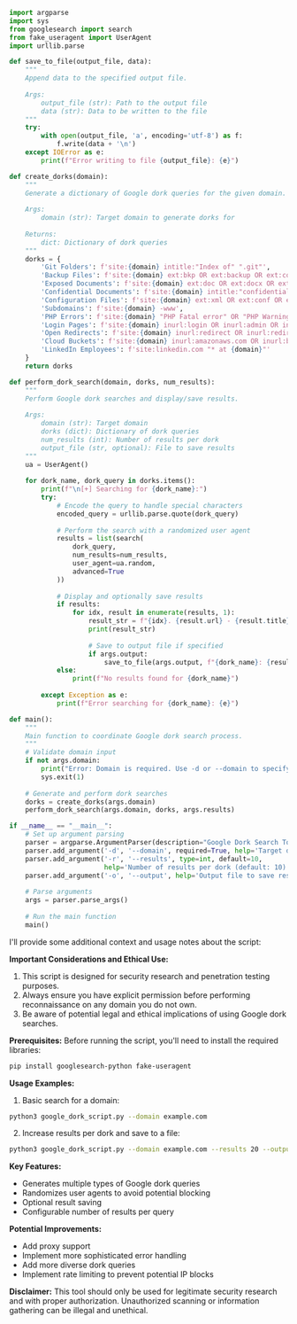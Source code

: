 ```python
import argparse
import sys
from googlesearch import search
from fake_useragent import UserAgent
import urllib.parse

def save_to_file(output_file, data):
    """
    Append data to the specified output file.
    
    Args:
        output_file (str): Path to the output file
        data (str): Data to be written to the file
    """
    try:
        with open(output_file, 'a', encoding='utf-8') as f:
            f.write(data + '\n')
    except IOError as e:
        print(f"Error writing to file {output_file}: {e}")

def create_dorks(domain):
    """
    Generate a dictionary of Google dork queries for the given domain.
    
    Args:
        domain (str): Target domain to generate dorks for
    
    Returns:
        dict: Dictionary of dork queries
    """
    dorks = {
        'Git Folders': f'site:{domain} intitle:"Index of" ".git"',
        'Backup Files': f'site:{domain} ext:bkp OR ext:backup OR ext:conf OR ext:old',
        'Exposed Documents': f'site:{domain} ext:doc OR ext:docx OR ext:pdf OR ext:xls OR ext:txt',
        'Confidential Documents': f'site:{domain} intitle:"confidential" OR intitle:"private"',
        'Configuration Files': f'site:{domain} ext:xml OR ext:conf OR ext:cnf OR ext:reg OR ext:inf',
        'Subdomains': f'site:{domain} -www',
        'PHP Errors': f'site:{domain} "PHP Fatal error" OR "PHP Warning"',
        'Login Pages': f'site:{domain} inurl:login OR inurl:admin OR inurl:dashboard',
        'Open Redirects': f'site:{domain} inurl:redirect OR inurl:redir OR inurl:out',
        'Cloud Buckets': f'site:{domain} inurl:amazonaws.com OR inurl:blob.core.windows.net',
        'LinkedIn Employees': f'site:linkedin.com "* at {domain}"'
    }
    return dorks

def perform_dork_search(domain, dorks, num_results):
    """
    Perform Google dork searches and display/save results.
    
    Args:
        domain (str): Target domain
        dorks (dict): Dictionary of dork queries
        num_results (int): Number of results per dork
        output_file (str, optional): File to save results
    """
    ua = UserAgent()
    
    for dork_name, dork_query in dorks.items():
        print(f"\n[+] Searching for {dork_name}:")
        try:
            # Encode the query to handle special characters
            encoded_query = urllib.parse.quote(dork_query)
            
            # Perform the search with a randomized user agent
            results = list(search(
                dork_query, 
                num_results=num_results, 
                user_agent=ua.random,
                advanced=True
            ))
            
            # Display and optionally save results
            if results:
                for idx, result in enumerate(results, 1):
                    result_str = f"{idx}. {result.url} - {result.title}"
                    print(result_str)
                    
                    # Save to output file if specified
                    if args.output:
                        save_to_file(args.output, f"{dork_name}: {result_str}")
            else:
                print(f"No results found for {dork_name}")
        
        except Exception as e:
            print(f"Error searching for {dork_name}: {e}")

def main():
    """
    Main function to coordinate Google dork search process.
    """
    # Validate domain input
    if not args.domain:
        print("Error: Domain is required. Use -d or --domain to specify.")
        sys.exit(1)
    
    # Generate and perform dork searches
    dorks = create_dorks(args.domain)
    perform_dork_search(args.domain, dorks, args.results)

if __name__ == "__main__":
    # Set up argument parsing
    parser = argparse.ArgumentParser(description="Google Dork Search Tool")
    parser.add_argument('-d', '--domain', required=True, help='Target domain to search')
    parser.add_argument('-r', '--results', type=int, default=10, 
                        help='Number of results per dork (default: 10)')
    parser.add_argument('-o', '--output', help='Output file to save results')
    
    # Parse arguments
    args = parser.parse_args()
    
    # Run the main function
    main()

```

I'll provide some additional context and usage notes about the script:

**Important Considerations and Ethical Use:**
1. This script is designed for security research and penetration testing purposes.
2. Always ensure you have explicit permission before performing reconnaissance on any domain you do not own.
3. Be aware of potential legal and ethical implications of using Google dork searches.

**Prerequisites:**
Before running the script, you'll need to install the required libraries:
```bash
pip install googlesearch-python fake-useragent
```

**Usage Examples:**
1. Basic search for a domain:
```bash
python3 google_dork_script.py --domain example.com
```

2. Increase results per dork and save to a file:
```bash
python3 google_dork_script.py --domain example.com --results 20 --output results.txt
```

**Key Features:**
- Generates multiple types of Google dork queries
- Randomizes user agents to avoid potential blocking
- Optional result saving
- Configurable number of results per query

**Potential Improvements:**
- Add proxy support
- Implement more sophisticated error handling
- Add more diverse dork queries
- Implement rate limiting to prevent potential IP blocks

**Disclaimer:** This tool should only be used for legitimate security research and with proper authorization. Unauthorized scanning or information gathering can be illegal and unethical.
